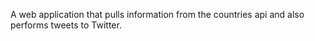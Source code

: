 A web application that pulls information from the countries api and
also performs tweets to Twitter.